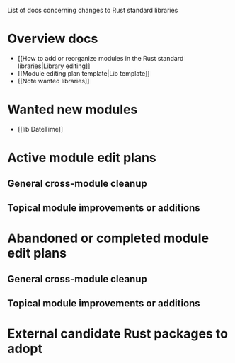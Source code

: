 List of docs concerning changes to Rust standard libraries

# Overview docs

  - [[How to add or reorganize modules in the Rust standard libraries|Library editing]]
  - [[Module editing plan template|Lib template]]
  - [[Note wanted libraries]]

# Wanted new modules

  - [[lib DateTime]]

# Active module edit plans
## General cross-module cleanup
## Topical module improvements or additions

# Abandoned or completed module edit plans
## General cross-module cleanup
## Topical module improvements or additions

# External candidate Rust packages to adopt